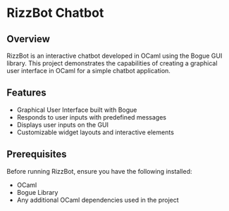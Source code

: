 # RizzBot Chatbot

## Overview

RizzBot is an interactive chatbot developed in OCaml using the Bogue GUI library. This project demonstrates the capabilities of creating a graphical user interface in OCaml for a simple chatbot application. 

## Features

- Graphical User Interface built with Bogue
- Responds to user inputs with predefined messages
- Displays user inputs on the GUI
- Customizable widget layouts and interactive elements

## Prerequisites

Before running RizzBot, ensure you have the following installed:

- OCaml
- Bogue Library
- Any additional OCaml dependencies used in the project
